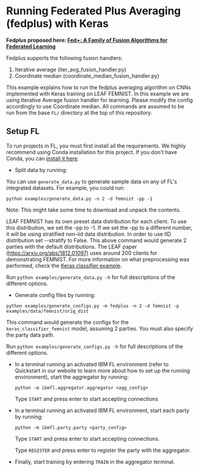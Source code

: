 # Running Federated Plus Averaging (fedplus) with Keras

**Fedplus proposed here: [Fed+: A Family of Fusion Algorithms for Federated Learning](https://arxiv.org/pdf/2009.06303.pdf)**

Fedplus supports the following fusion handlers:
1. Iterative average (iter_avg_fusion_handler.py)
2. Coordinate median (coordinate_median_fusion_handler.py)

This example explains how to run the fedplus averaging algorithm on CNNs implemented with Keras training on LEAF FEMNIST. In this 
example we are using Iterative Average fusion handler for learning. Please modify the config accordingly to use Coordinate median. 
All commands are assumed to be run from the base `FL/` directory at the top of this repository.

## Setup FL

To run projects in FL, you must first install all the requirements. 
We highly recommend using Conda installation for this project. If you don't have Conda,
you can [install it here](https://docs.conda.io/projects/conda/en/latest/user-guide/install/).

- Split data by running:

You can use `generate_data.py` to generate sample data on any of FL's integrated datasets. For example, you could run:
```
python examples/generate_data.py -n 2 -d femnist -pp -1
```
Note: This might take some time to download and unpack the contents.

LEAF FEMNIST has its own preset data distribution for each client. To use this distribution, we set the -pp to -1. If we
set the -pp to a different number, it will be using stratified non-iid data distribution. In order to use IID distribution
set --stratify to False.
This above command would generate 2 parties with the default distributions. The LEAF paper (https://arxiv.org/abs/1812.01097)
uses around 200 clients for demonstrating FEMNIST. For more information on what preprocessing was performed, 
check the [Keras classifier example](keras_classifier_femnist).

Run `python examples/generate_data.py -h` for full descriptions
of the different options. 

- Generate config files by running:

```
python examples/generate_configs.py -m fedplus -n 2 -d femnist -p  examples/data/femnist/orig_dist
```

This command would generate the configs for the `keras_classifier_femnist` model, assuming 2 parties.
You must also specify the party data path. 

Run `python examples/generate_configs.py -h` for full descriptions of the different options.

- In a terminal running an activated IBM FL environment 
(refer to Quickstart in our website to learn more about how to set up the running environment), start the aggregator by running:
    ```
    python -m ibmfl.aggregator.aggregator <agg_config>
    ```
    Type `START` and press enter to start accepting connections
- In a terminal running an activated IBM FL environment, start each party by running:
    ```
    python -m ibmfl.party.party <party_config>
    ```
    Type `START` and press enter to start accepting connections.
    
    Type  `REGISTER` and press enter to register the party with the aggregator. 
- Finally, start training by entering `TRAIN` in the aggregator terminal.